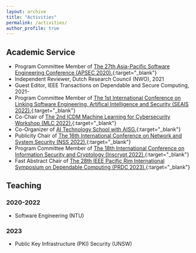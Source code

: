 ```yaml
---
layout: archive
title: "Activities"
permalink: /activities/
author_profile: true
---
```


## Academic Service
* Program Committee Member of [The 27th Asia-Pacific Software Engineering Conference (APSEC 2020).](https://formal-analysis.com/apsec/2020/){:target="_blank"}
* Independent Reviewer, Dutch Research Council (NWO), 2021 
* Guest Editor, IEEE Transactions on Dependable and Secure Computing, 2021-
* Program Committee Member of [The 1st International Conference on Linking Software Engineering, Artifical Intelligence and Security (SEAIS 2022).](https://formal-analysis.com/seais/2022/){:target="_blank"}
* Co-Chair of [The 2nd ICDM Machine Learning for Cybersecurity Workshop (MLC 2022).](https://ml4cyber.github.io/22/){:target="_blank"}
* Co-Organizer of [AI Technology School with AISG.](https://aitechnologyschool.github.io/){:target="_blank"}
* Publicity Chair of [The 16th International Conference on Network and System Security (NSS 2022).](http://nsclab.org/nss2022/){:target="_blank"}
* Program Committee Member of [The 18th International Conference on Information Security and Cryptology (Inscrypt 2022).](http://www.sklois.cn/inscrypt2022/){:target="_blank"}
* Fast Abstract Chair of [The 28th IEEE Pacific Rim International Symposium on Dependable Computing (PRDC 2023).](https://prdc.dependability.org/PRDC2023/index.html){:target="_blank"}


[comment]: <> (* Reviewer, National Satellite of Excellence &#40;NSoE&#41;, 2021)

## Teaching
### 2020-2022
* Software Engineering (NTU)

### 2023
* Public Key Infrastructure (PKI) Security (UNSW)